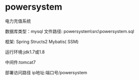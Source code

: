 # powersystem
电力充值系统

数据库类型：mysql
文件路径: powersystem\src\powersystem.sql

框架: Spring Structs2 Mybatis( SSM)

运行环境:jdk1.7或1.8

中间件:tomcat7

部署访问路径
ip地址:端口号/powersystem
